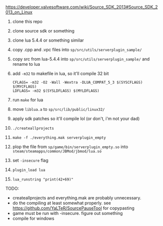 https://developer.valvesoftware.com/wiki/Source_SDK_2013#Source_SDK_2013_on_Linux

1. clone this repo
1. clone source sdk or something
1. clone lua 5.4.4 or something similar
1. copy .cpp and .vpc files into `sp/src/utils/serverplugin_sample/`
1. copy src from lua-5.4.4 into `sp/src/utils/serverplugin_sample/` and rename to lua
1. add `-m32` to makefile in lua, so it'll compile 32 bit
	```
	CFLAGS= -m32 -O2 -Wall -Wextra -DLUA_COMPAT_5_3 $(SYSCFLAGS) $(MYCFLAGS)
	LDFLAGS= -m32 $(SYSLDFLAGS) $(MYLDFLAGS)
	```
1. run `make` for lua
1. move `liblua.a` to `sp/src/lib/public/linux32/`
1. apply sdk patches so it'll compile lol (or don't, i'm not your dad)
1. `./createallprojects`
1. `make -f ./everything.mak serverplugin_empty`

1. plop the file from `sp/game/bin/serverplugin_empty.so` into `steam/steamapps/common/JBMod/jbmod/lua.so`
1. set `-insecure` flag
1. `plugin_load lua`
1. `lua_runstring "print(42+69)"`

TODO:
- createallprojects and everything.mak are probably unnecessary.
- do the compiling at least somewhat properly. see https://github.com/YaLTeR/SourcePauseTool for copypasting
- game must be run with -insecure. figure out something
- compile for windows